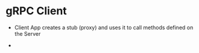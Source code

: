 # gRPC Client

- Client App creates a stub (proxy) and uses it to call methods defined on the Server

- 